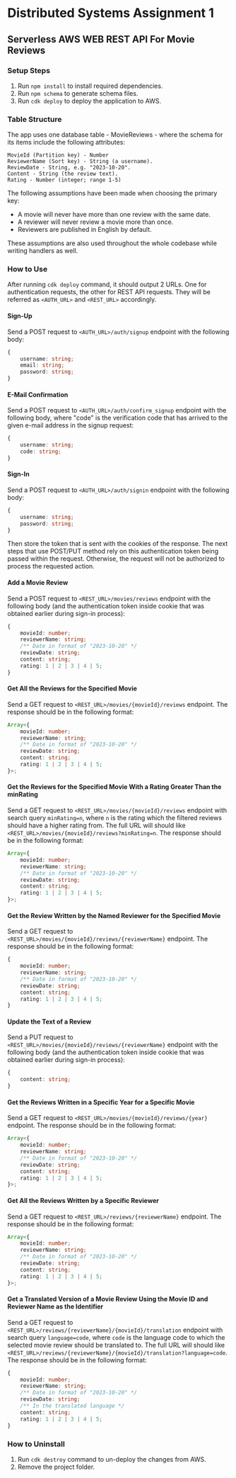# Distributed Systems Assignment 1

## Serverless AWS WEB REST API For Movie Reviews

### Setup Steps

1. Run `npm install` to install required dependencies.
2. Run `npm schema` to generate schema files.
3. Run `cdk deploy` to deploy the application to AWS.

### Table Structure

The app uses one database table - MovieReviews - where the schema for its items include the following attributes:

```
MovieId (Partition key) - Number
ReviewerName (Sort key) - String (a username).
ReviewDate - String, e.g. "2023-10-20".
Content - String (the review text).
Rating - Number (integer; range 1-5)
```

The following assumptions have been made when choosing the primary key:

-   A movie will never have more than one review with the same date.
-   A reviewer will never review a movie more than once.
-   Reviewers are published in English by default.

These assumptions are also used throughout the whole codebase while writing handlers as well.

### How to Use

After running `cdk deploy` command, it should output 2 URLs. One for authentication requests, the other for REST API requests. They will be referred as `<AUTH_URL>` and `<REST_URL>` accordingly.

#### Sign-Up

Send a POST request to `<AUTH_URL>/auth/signup` endpoint with the following body:

```ts
{
	username: string;
	email: string;
	password: string;
}
```

#### E-Mail Confirmation

Send a POST request to `<AUTH_URL>/auth/confirm_signup` endpoint with the following body, where "code" is the verification code that has arrived to the given e-mail address in the signup request:

```ts
{
	username: string;
	code: string;
}
```

#### Sign-In

Send a POST request to `<AUTH_URL>/auth/signin` endpoint with the following body:

```ts
{
	username: string;
	password: string;
}
```

Then store the token that is sent with the cookies of the response. The next steps that use POST/PUT method rely on this authentication token being passed within the request. Otherwise, the request will not be authorized to process the requested action.

#### Add a Movie Review

Send a POST request to `<REST_URL>/movies/reviews` endpoint with the following body (and the authentication token inside cookie that was obtained earlier during sign-in process):

```ts
{
	movieId: number;
	reviewerName: string;
	/** Date in format of "2023-10-20" */
	reviewDate: string;
	content: string;
	rating: 1 | 2 | 3 | 4 | 5;
}
```

#### Get All the Reviews for the Specified Movie

Send a GET request to `<REST_URL>/movies/{movieId}/reviews` endpoint. The response should be in the following format:

```ts
Array<{
	movieId: number;
	reviewerName: string;
	/** Date in format of "2023-10-20" */
	reviewDate: string;
	content: string;
	rating: 1 | 2 | 3 | 4 | 5;
}>;
```

#### Get the Reviews for the Specified Movie With a Rating Greater Than the minRating

Send a GET request to `<REST_URL>/movies/{movieId}/reviews` endpoint with search query `minRating=n`, where `n` is the rating which the filtered reviews should have a higher rating from. The full URL will should like `<REST_URL>/movies/{movieId}/reviews?minRating=n`. The response should be in the following format:

```ts
Array<{
	movieId: number;
	reviewerName: string;
	/** Date in format of "2023-10-20" */
	reviewDate: string;
	content: string;
	rating: 1 | 2 | 3 | 4 | 5;
}>;
```

#### Get the Review Written by the Named Reviewer for the Specified Movie

Send a GET request to `<REST_URL>/movies/{movieId}/reviews/{reviewerName}` endpoint. The response should be in the following format:

```ts
{
	movieId: number;
	reviewerName: string;
	/** Date in format of "2023-10-20" */
	reviewDate: string;
	content: string;
	rating: 1 | 2 | 3 | 4 | 5;
}
```

#### Update the Text of a Review

Send a PUT request to `<REST_URL>/movies/{movieId}/reviews/{reviewerName}` endpoint with the following body (and the authentication token inside cookie that was obtained earlier during sign-in process):

```ts
{
	content: string;
}
```

#### Get the Reviews Written in a Specific Year for a Specific Movie

Send a GET request to `<REST_URL>/movies/{movieId}/reviews/{year}` endpoint. The response should be in the following format:

```ts
Array<{
	movieId: number;
	reviewerName: string;
	/** Date in format of "2023-10-20" */
	reviewDate: string;
	content: string;
	rating: 1 | 2 | 3 | 4 | 5;
}>;
```

#### Get All the Reviews Written by a Specific Reviewer

Send a GET request to `<REST_URL>/reviews/{reviewerName}` endpoint. The response should be in the following format:

```ts
Array<{
	movieId: number;
	reviewerName: string;
	/** Date in format of "2023-10-20" */
	reviewDate: string;
	content: string;
	rating: 1 | 2 | 3 | 4 | 5;
}>;
```

#### Get a Translated Version of a Movie Review Using the Movie ID and Reviewer Name as the Identifier

Send a GET request to `<REST_URL>/reviews/{reviewerName}/{movieId}/translation` endpoint with search query `language=code`, where `code` is the language code to which the selected movie review should be translated to. The full URL will should like `<REST_URL>/reviews/{reviewerName}/{movieId}/translation?language=code`. The response should be in the following format:

```ts
{
	movieId: number;
	reviewerName: string;
	/** Date in format of "2023-10-20" */
	reviewDate: string;
	/** In the translated language */
	content: string;
	rating: 1 | 2 | 3 | 4 | 5;
}
```

### How to Uninstall

1. Run `cdk destroy` command to un-deploy the changes from AWS.
2. Remove the project folder.
